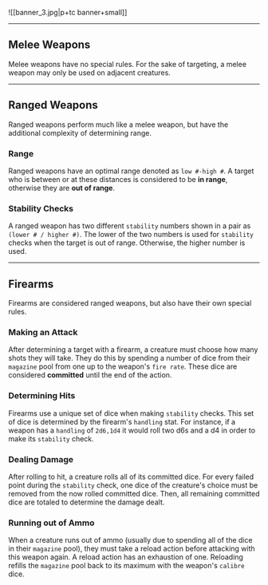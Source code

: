 ![[banner_3.jpg|p+tc banner+small]]
____
## Melee Weapons
Melee weapons have no special rules. For the sake of targeting, a melee weapon may only be used on adjacent creatures.
____
## Ranged Weapons
Ranged weapons perform much like a melee weapon, but have the additional complexity of determining range.
### Range
Ranged weapons have an optimal range denoted as `low #-high #`. A target who is between or at these distances is considered to be **in range**, otherwise they are **out of range**.
### Stability Checks
A ranged weapon has two different `stability` numbers shown in a pair as `(lower # / higher #)`. The lower of the two numbers is used for `stability` checks when the target is out of range. Otherwise, the higher number is used.
_____
## Firearms
Firearms are considered ranged weapons, but also have their own special rules.
### Making an Attack
After determining a target with a firearm, a creature must choose how many shots they will take. They do this by spending a number of dice from their `magazine` pool from one up to the weapon's `fire rate`. These dice are considered **committed** until the end of the action.
### Determining Hits
Firearms use a unique set of dice when making `stability` checks. This set of dice is determined by the firearm's `handling` stat. For instance, if a weapon has a `handling` of `2d6,1d4` it would roll two d6s and a d4 in order to make its `stability` check.
### Dealing Damage
After rolling to hit, a creature rolls all of its committed dice. For every failed point during the `stability` check, one dice of the creature's choice must be removed from the now rolled committed dice. Then, all remaining committed dice are totaled to determine the damage dealt.
### Running out of Ammo
When a creature runs out of ammo (usually due to spending all of the dice in their `magazine` pool), they must take a reload action before attacking with this weapon again. A reload action has an exhaustion of one. Reloading refills the `magazine` pool back to its maximum with the weapon's `calibre` dice.